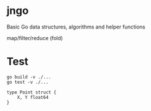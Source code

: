 # jngo
Basic Go data structures, algorithms and helper functions

map/filter/reduce (fold)

# Test
```
go build -v ./...
go test -v ./...
```

```
type Point struct {
    X, Y float64
}
```
